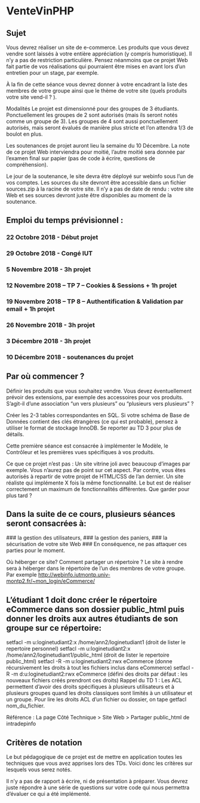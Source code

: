 # VenteVinPHP
## Sujet
Vous devrez réaliser un site de e-commerce. Les produits que vous devez vendre sont laissés à votre entière appréciation (y compris humoristique). Il n’y a pas de restriction particulière. Pensez néanmoins que ce projet Web fait partie de vos réalisations qui pourraient être mises en avant lors d’un entretien pour un stage, par exemple.

À la fin de cette séance vous devrez donner à votre encadrant la liste des membres de votre groupe ainsi que le thème de votre site (quels produits votre site vend-il ? ).

Modalités
Le projet est dimensionné pour des groupes de 3 étudiants. Ponctuellement les groupes de 2 sont autorisés (mais ils seront notés comme un groupe de 3). Les groupes de 4 sont aussi ponctuellement autorisés, mais seront évalués de manière plus stricte et l’on attendra 1/3 de boulot en plus.

Les soutenances de projet auront lieu la semaine du 10 Décembre. La note de ce projet Web interviendra pour moitié, l’autre moitié sera donnée par l’examen final sur papier (pas de code à écrire, questions de compréhension).

Le jour de la soutenance, le site devra être déployé sur webinfo sous l’un de vos comptes. Les sources du site devront être accessible dans un fichier sources.zip à la racine de votre site. Il n’y a pas de date de rendu : votre site Web et ses sources devront juste être disponibles au moment de la soutenance.

## Emploi du temps prévisionnel :

### 22 Octobre 2018 - Début projet
### 29 Octobre 2018 - Congé IUT
### 5 Novembre 2018 - 3h projet
### 12 Novembre 2018 – TP 7 – Cookies & Sessions + 1h projet
### 19 Novembre 2018 – TP 8 – Authentification & Validation par email + 1h projet
### 26 Novembre 2018 - 3h projet
### 3 Décembre 2018 - 3h projet
### 10 Décembre 2018 - soutenances du projet

## Par où commencer ?
Définir les produits que vous souhaitez vendre.
Vous devez éventuellement prévoir des extensions, par exemple des accessoires pour vos produits. S’agit-il d’une association “un vers plusieurs” ou “plusieurs vers plusieurs” ?

Créer les 2-3 tables correspondantes en SQL. Si votre schéma de Base de Données contient des clés étrangères (ce qui est probable), pensez à utiliser le format de stockage InnoDB. Se reporter au TD 3 pour plus de détails.

Cette première séance est consacrée à implémenter le Modèle, le Contrôleur et les premières vues spécifiques à vos produits.

Ce que ce projet n’est pas :
Un site vitrine joli avec beaucoup d’images par exemple. Vous n’aurez pas de point sur cet aspect. Par contre, vous êtes autorisés à repartir de votre projet de HTML/CSS de l’an dernier.
Un site réaliste qui implémente X fois la même fonctionnalité. Le but est de réaliser correctement un maximum de fonctionnalités différentes.
Que garder pour plus tard ?

## Dans la suite de ce cours, plusieurs séances seront consacrées à:

### la gestion des utilisateurs,
### la gestion des paniers,
### la sécurisation de votre site Web
### En conséquence, ne pas attaquer ces parties pour le moment.

Où héberger ce site? Comment partager un répertoire ?
Le site à rendre sera à héberger dans le répertoire de l’un des membres de votre groupe. Par exemple http://webinfo.iutmontp.univ-montp2.fr/~mon_login/eCommerce/

## L’étudiant 1 doit donc créer le répertoire eCommerce dans son dossier public_html puis donner les droits aux autres étudiants de son groupe sur ce répertoire:

setfacl -m u:loginetudiant2:x /home/ann2/loginetudiant1 (droit de lister le repertoire personnel)
setfacl -m u:loginetudiant2:x /home/ann2/loginetudiant1/public_html (droit de lister le repertoire public_html)
setfacl -R -m u:loginetudiant2:rwx eCommerce (donne récursivement les droits à tout les fichiers inclus dans eCommerce)
setfacl -R -m d:u:loginetudiant2:rwx eCommerce (défini des droits par défaut : les nouveaux fichiers créés prendront ces droits)
Rappel du TD 1 : Les ACL permettent d’avoir des droits spécifiques à plusieurs utilisateurs et à plusieurs groupes quand les droits classiques sont limités à un utilisateur et un groupe. Pour lire les droits ACL d’un fichier ou dossier, on tape getfacl nom_du_fichier.

Référence : La page Côté Technique > Site Web > Partager public_html de intradepinfo

## Critères de notation
Le but pédagogique de ce projet est de mettre en application toutes les techniques que vous avez apprises lors des TDs. Voici donc les critères sur lesquels vous serez notés.

Il n’y a pas de rapport à écrire, ni de présentation à préparer. Vous devrez juste répondre à une série de questions sur votre code qui nous permettra d’évaluer ce qui a été implémenté.
